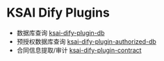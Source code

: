 # KSAI Dify Plugins 

* 数据库查询 [ksai-dify-plugin-db](https://github.com/kernelstudio/ksai-dify-plugin-db)
* 预授权数据库查询 [ksai-dify-plugin-authorized-db](https://github.com/kernelstudio/ksai-dify-plugin-authorized-db)
* 合同信息提取/审计 [ksai-dify-plugin-contract](https://github.com/kernelstudio/ksai-dify-plugin-contract)